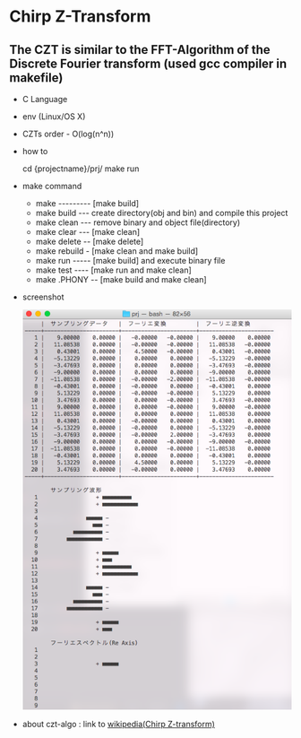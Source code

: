 # Chirp Z-Transform
The CZT is similar to the FFT-Algorithm of the Discrete Fourier transform (used gcc compiler in makefile)
---

* C Language

* env (Linux/OS X)

* CZTs order - O(log(n^n))

* how to



    cd {projectname}/prj/
    make run


* make command
  * make --------- [make build]
  * make build --- create directory(obj and bin) and compile this project
  * make clean --- remove binary and object file(directory)
  * make clear --- [make clean]
  * make delete -- [make delete]
  * make rebuild - [make clean and make build]
  * make run ----- [make build] and execute binary file
  * make test ---- [make run and make clean]
  * make .PHONY -- [make build and make clean]


* screenshot


  ![screenshot Not Found](screenshot/terminal01.png)


* about czt-algo : link to [wikipedia(Chirp Z-transform)][wikipe]

[wikipe]: http://en.wikipedia.org/wiki/Chirp_Z-transform
